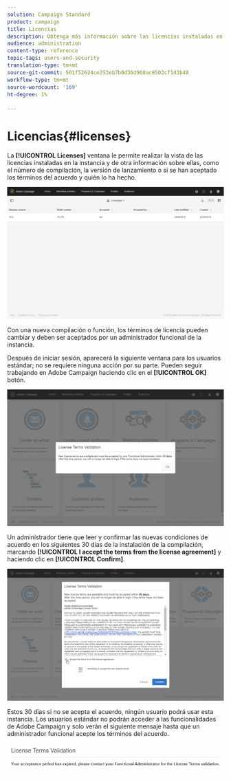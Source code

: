 ```yaml
---
solution: Campaign Standard
product: campaign
title: Licencias
description: Obtenga más información sobre las licencias instaladas en su instancia.
audience: administration
content-type: reference
topic-tags: users-and-security
translation-type: tm+mt
source-git-commit: 501f52624ce253eb7b0d36d908ac8502cf1d3b48
workflow-type: tm+mt
source-wordcount: '169'
ht-degree: 1%

---
```



# Licencias{#licenses}

La **[!UICONTROL Licenses]** ventana le permite realizar la vista de las licencias instaladas en la instancia y de otra información sobre ellas, como el número de compilación, la versión de lanzamiento o si se han aceptado los términos del acuerdo y quién lo ha hecho.

![](assets/license_1.png)

Con una nueva compilación o función, los términos de licencia pueden cambiar y deben ser aceptados por un administrador funcional de la instancia.

Después de iniciar sesión, aparecerá la siguiente ventana para los usuarios estándar; no se requiere ninguna acción por su parte. Pueden seguir trabajando en Adobe Campaign haciendo clic en el **[!UICONTROL OK]** botón.

![](assets/license_2.png)

Un administrador tiene que leer y confirmar las nuevas condiciones de acuerdo en los siguientes 30 días de la instalación de la compilación, marcando **[!UICONTROL I accept the terms from the license agreement]** y haciendo clic en **[!UICONTROL Confirm]**.

![](assets/license_3.png)

Estos 30 días si no se acepta el acuerdo, ningún usuario podrá usar esta instancia. Los usuarios estándar no podrán acceder a las funcionalidades de Adobe Campaign y solo verán el siguiente mensaje hasta que un administrador funcional acepte los términos del acuerdo.

![](assets/license_4.png)

